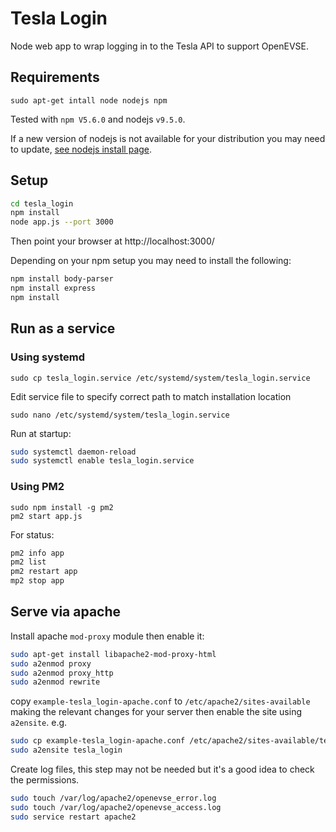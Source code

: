 # Tesla Login

Node web app to wrap logging in to the Tesla API to support OpenEVSE.

## Requirements

```
sudo apt-get intall node nodejs npm
```

Tested with `npm V5.6.0` and nodejs `v9.5.0`.

If a new version of nodejs is not available for your distribution you may need to update, [see nodejs install page](https://nodejs.org/en/download/package-manager/#debian-and-ubuntu-based-linux-distributions).


## Setup

```bash
cd tesla_login
npm install
node app.js --port 3000
```

Then point your browser at http://localhost:3000/

Depending on your npm setup you may need to install the following:

```bash
npm install body-parser
npm install express
npm install
```

## Run as a service

### Using systemd

`sudo cp tesla_login.service /etc/systemd/system/tesla_login.service`

Edit service file to specify correct path to match installation location

`sudo nano /etc/systemd/system/tesla_login.service`

Run at startup:

```bash
sudo systemctl daemon-reload
sudo systemctl enable tesla_login.service
```

### Using PM2

```
sudo npm install -g pm2
pm2 start app.js
```

For status:

```bash
pm2 info app
pm2 list
pm2 restart app
mp2 stop app
```

## Serve via apache

Install apache `mod-proxy` module then enable it:

```bash
sudo apt-get install libapache2-mod-proxy-html
sudo a2enmod proxy
sudo a2enmod proxy_http
sudo a2enmod rewrite
```

copy `example-tesla_login-apache.conf` to `/etc/apache2/sites-available` making the relevant changes for your server then enable the site using `a2ensite`. e.g.

```bash
sudo cp example-tesla_login-apache.conf /etc/apache2/sites-available/tesla_login.conf
sudo a2ensite tesla_login
```

Create log files, this step may not be needed but it's a good idea to check the permissions.

```bash
sudo touch /var/log/apache2/openevse_error.log
sudo touch /var/log/apache2/openevse_access.log
sudo service restart apache2
```
